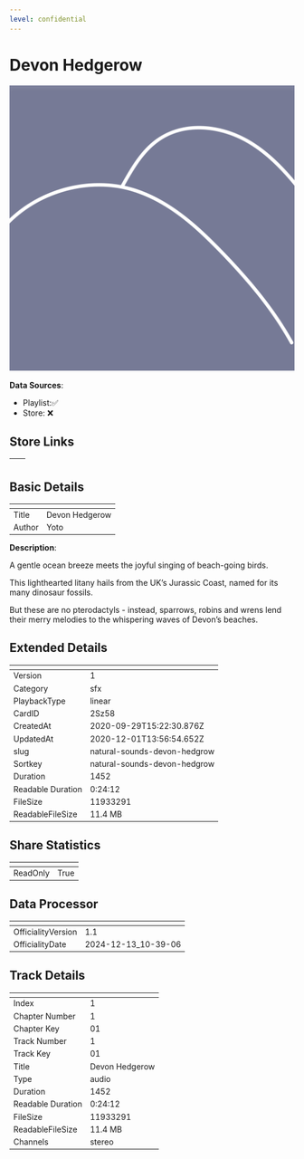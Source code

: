 ```yaml
---
level: confidential
---
```

# Devon Hedgerow

![card_[2Sz58].png](../../img/cards/card_[2Sz58].png)

**Data Sources**: 

- Playlist:✅
- Store: ❌


## Store Links

| <!-- --> | <!-- --> |
| - | - |


## Basic Details

| <!-- --> | <!-- --> |
| - | - |
| Title | Devon Hedgerow |
| Author | Yoto |

**Description**:

A gentle ocean breeze meets the joyful singing of beach-going birds. 

This lighthearted litany hails from the UK’s Jurassic Coast, named for its many dinosaur fossils. 

But these are no pterodactyls - instead, sparrows, robins and wrens lend their merry melodies to the whispering waves of Devon’s beaches.


## Extended Details

| <!-- --> | <!-- --> |
| - | - |
| Version | 1 |
| Category | sfx |
| PlaybackType | linear |
| CardID | 2Sz58 |
| CreatedAt | 2020-09-29T15:22:30.876Z |
| UpdatedAt | 2020-12-01T13:56:54.652Z |
| slug | natural-sounds-devon-hedgrow |
| Sortkey | natural-sounds-devon-hedgrow |
| Duration | 1452 |
| Readable Duration | 0:24:12 |
| FileSize | 11933291 |
| ReadableFileSize | 11.4 MB |


## Share Statistics

| <!-- --> | <!-- --> |
| - | - |
| ReadOnly | True |


## Data Processor

| <!-- --> | <!-- --> |
| - | - |
| OfficialityVersion | 1.1
| OfficialityDate | 2024-12-13_10-39-06


## Track Details

| <!-- --> | <!-- --> |
| - | - |
| Index | 1 |
| Chapter Number | 1 |
| Chapter Key | 01 |
| Track Number | 1 |
| Track Key | 01 |
| Title | Devon Hedgerow |
| Type | audio |
| Duration | 1452 |
| Readable Duration | 0:24:12 |
| FileSize | 11933291 |
| ReadableFileSize | 11.4 MB |
| Channels | stereo |


